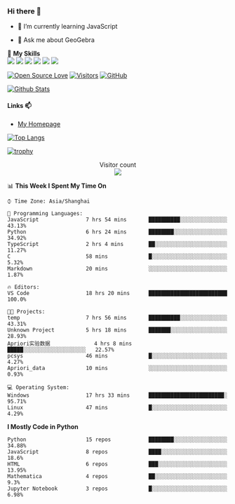 ### Hi there 👋

<!--
**wuyudi/wuyudi** is a ✨ _special_ ✨ repository because its `README.md` (this file) appears on your GitHub profile.

Here are some ideas to get you started:

- 🔭 I’m currently working on ...
- 👯 I’m looking to collaborate on ...
- 🤔 I’m looking for help with ...

- 📫 How to reach me: ...
- 😄 Pronouns: ...
- ⚡ Fun fact: ...
-->

- 🌱 I’m currently learning JavaScript

- 💬 Ask me about GeoGebra

🌟 **My Skills**  
![](https://img.shields.io/badge/-Svelte-3e74a2?style=flat-square&logo=Svelte&logoColor=fff)
![](https://img.shields.io/badge/-TypeScript-3e74a2?style=flat-square&logo=TypeScript&logoColor=fff)
![](https://img.shields.io/badge/-JavaScript-3e74a2?style=flat-square&logo=JavaScript&logoColor=fff)
![](https://img.shields.io/badge/-Python-3e74a2?style=flat-square&logo=Python&logoColor=fff)
![](https://img.shields.io/badge/-Mathematica-3e74a2?style=flat-square&logo=Wolfram&logoColor=fff)
![](https://img.shields.io/badge/-C%2B%2B-3e74a2?style=flat-square&logo=C%2B%2B&logoColor=fff)

[![Open Source Love](https://badges.frapsoft.com/os/v1/open-source.svg?v=103)](https://github.com/wuyudi/)
[![Visitors](https://visitor-badge.glitch.me/badge?page_id=wuyudi.wuyudi)](https://github.com/wuyudi/)
[![GitHub](https://img.shields.io/github/followers/wuyudi.svg?lable=GitHub&style=social)](https://github.com/wuyudi/)

[![Github Stats](https://github-readme-stats.vercel.app/api?username=wuyudi&show_icons=true)](https://github.com/wuyudi/)

#### Links 📫

* [My Homepage](https://wuyudi.github.io/blog/)

[![Top Langs](https://github-readme-stats.vercel.app/api/top-langs/?username=wuyudi&hide=HTML,jupyter%20notebook&layout=compact)](https://github.com/wuyudi/github-readme-stats)

[![trophy](https://github-profile-trophy.vercel.app/?username=wuyudi&theme=onedark)](https://github.com/ryo-ma/github-profile-trophy)

<p align="center"> 
  Visitor count<br>
  <img src="https://profile-counter.glitch.me/wuyudi/count.svg" />
</p>

<!--START_SECTION:waka-->
📊 **This Week I Spent My Time On** 

```text
⌚︎ Time Zone: Asia/Shanghai

💬 Programming Languages: 
JavaScript               7 hrs 54 mins       ██████████░░░░░░░░░░░░░░░   43.13% 
Python                   6 hrs 24 mins       ████████░░░░░░░░░░░░░░░░░   34.92% 
TypeScript               2 hrs 4 mins        ██░░░░░░░░░░░░░░░░░░░░░░░   11.27% 
C                        58 mins             █░░░░░░░░░░░░░░░░░░░░░░░░   5.32% 
Markdown                 20 mins             ░░░░░░░░░░░░░░░░░░░░░░░░░   1.87%

🔥 Editors: 
VS Code                  18 hrs 20 mins      █████████████████████████   100.0%

🐱‍💻 Projects: 
temp                     7 hrs 56 mins       ██████████░░░░░░░░░░░░░░░   43.31% 
Unknown Project          5 hrs 18 mins       ███████░░░░░░░░░░░░░░░░░░   28.93% 
Apriori实验数据              4 hrs 8 mins        █████░░░░░░░░░░░░░░░░░░░░   22.57% 
pcsys                    46 mins             █░░░░░░░░░░░░░░░░░░░░░░░░   4.27% 
Apriori_data             10 mins             ░░░░░░░░░░░░░░░░░░░░░░░░░   0.93%

💻 Operating System: 
Windows                  17 hrs 33 mins      ████████████████████████░   95.71% 
Linux                    47 mins             █░░░░░░░░░░░░░░░░░░░░░░░░   4.29%

```

**I Mostly Code in Python** 

```text
Python                   15 repos            ████████░░░░░░░░░░░░░░░░░   34.88% 
JavaScript               8 repos             ████░░░░░░░░░░░░░░░░░░░░░   18.6% 
HTML                     6 repos             ███░░░░░░░░░░░░░░░░░░░░░░   13.95% 
Mathematica              4 repos             ██░░░░░░░░░░░░░░░░░░░░░░░   9.3% 
Jupyter Notebook         3 repos             █░░░░░░░░░░░░░░░░░░░░░░░░   6.98%

```



<!--END_SECTION:waka-->
